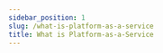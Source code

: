 ```yaml
---
sidebar_position: 1
slug: /what-is-platform-as-a-service
title: What is Platform-as-a-Service
---
```

